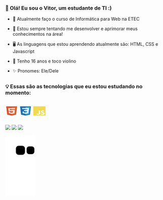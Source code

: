 ### 👋 Olá! Eu sou o Vitor, um estudante de TI :)

- 🏫 Atualmente faço o curso de Informática para Web na ETEC
- 🌱 Estou sempre tentando me desenvolver e aprimorar meus conhecimentos na área!
- 🖥️ As linguagens que estou aprendendo atualmente são: HTML, CSS e Javascript
- 💬 Tenho 16 anos e toco violino
- ✨ Pronomes: Ele/Dele

  ##
  
### 💡 Essas são as tecnologias que eu estou estudando no momento:

<div style="display: inline_block"><br>
  <img align="center" alt="Icon-HTML" height="30" width="40" src="https://raw.githubusercontent.com/devicons/devicon/master/icons/html5/html5-original.svg">
  <img align="center" alt="Icon-CSS" height="30" width="40" src="https://raw.githubusercontent.com/devicons/devicon/master/icons/css3/css3-original.svg">
  <img align="center" alt="Icon-Js" height="30" width="40" src="https://raw.githubusercontent.com/devicons/devicon/master/icons/javascript/javascript-plain.svg">
</div>

  ##

<div>
  <a href="https://www.instagram.com/vitorfranca089/" target="_blank"><img src="https://img.shields.io/badge/-Instagram-%23E4405F?style=for-the-badge&logo=instagram&logoColor=white" target="_blank"></a>
  <a href = "mailto:vitorfranca089@gmail.com"><img src="https://img.shields.io/badge/-Gmail-%23333?style=for-the-badge&logo=gmail&logoColor=white" target="_blank"></a>
  <a href="https://www.linkedin.com/in/vitor-frança-16309324a/" target="_blank"><img src="https://img.shields.io/badge/-LinkedIn-%230077B5?style=for-the-badge&logo=linkedin&logoColor=white" target="_blank"></a>
  
  ![Snake animation](https://github.com/VitorFranca089/VitorFranca089/blob/output/github-contribution-grid-snake.svg)
  
</div>
